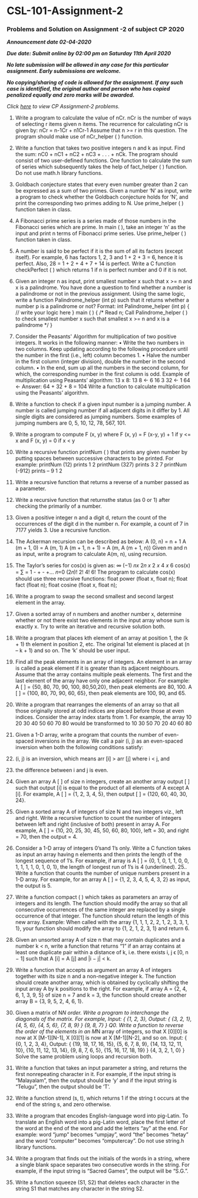 # CSL-101-Assignment-2
### Problems and Solution on Assignment -2 of subject CP 2020

***Announcement date 02-04-2020***

***Due date: Submit online by 02:00 pm on Saturday 11th April 2020***

***No late submission will be allowed in any case for this particular assignment. Early submissions are
welcome.***

***No copying/sharing of code is allowed for the assignment. If any such case is identified, the original
author and person who has copied penalized equally and zero marks will be awarded.***

*Click [here](https://github.com/ABD-01/CSL-101-Assignments/blob/docs/CP-Assignment-2.pdf) to view CP Assignment-2 problems.*

1. Write a program to calculate the value of nCr.
nCr is the number of ways of selecting
r items given n items. The recurrence for calculating nCr is given by:
nCr = n-1Cr + n1Cr-1
Assume that n >= r in this question. The program should make use of nCr_helper ( )
function.

2. Write a function that takes two positive integers n and k as input. Find the sum:
nC0 + nC1 + nC2 + nC3 + . . . + nCk.
The program should consist of two user-defined functions. One function to calculate
the sum of series which subsequently takes the help of fact_helper ( ) function. Do
not use math.h library functions.
3. Goldbach conjecture states that every even number greater than 2 can be expressed
as a sum of two primes. Given a number ‘N’ as input, write a program to check
whether the Goldbach conjecture holds for ‘N’, and print the corresponding two
primes adding to N. Use prime_helper ( ) function taken in class.
4. A Fibonacci prime series is a series made of those numbers in the Fibonacci series
which are prime. In main ( ), take an integer ‘n’ as the input and print n terms of
Fibonacci prime series. Use prime_helper ( ) function taken in class.
5. A number is said to be perfect if it is the sum of all its factors (except itself). For
example, 6 has factors 1, 2, 3 and 1 + 2 + 3 = 6, hence it is
perfect. Also, 28 = 1 + 2 + 4 + 7 + 14 is perfect. Write a C function checkPerfect ( )
which returns 1 if n is perfect number and 0 if it is not.
6. Given an integer n as input, print smallest number x such that x >= n and x is a
palindrome. You have done a question to find whether a number is a palindrome or
not in the previous assignment. Using the same logic, write a function
Palindrome_helper (int p) such that it returns whether a number p is a palindrome or
not?
Format:
int Palindrome_helper (int p)
{
// write your logic here
}
main ( )
{
/* Read n;
Call Palindrome_helper ( ) to check smallest number x such
that smallest x >= n and x is a palindrome */
}
7. Consider the Peasants' Algorithm for multiplication of two positive integers. It
works in the following manner:
• Write the two numbers in two columns. Keep updating according to the
following procedure until the number in the first (i.e., left) column becomes 1.
• Halve the number in the first column (integer division), double the number in
the second column.
• In the end, sum up all the numbers in the second column, for which, the
corresponding number in the first column is odd.
Example of multiplication using Peasants’ algorithm: 13 x 8:
13 8 ←
6 16
3 32 ←
1 64 ←
Answer: 64 + 32 + 8 = 104
Write a function to calculate multiplication using the Peasants’
algorithm.
8. Write a function to check if a given input number is a jumping number. A number is
called jumping number if all adjacent digits in it differ by 1. All single digits are
considered as jumping numbers. Some examples of jumping numbers are 0, 5, 10,
12, 78, 567, 101.
9. Write a program to compute F (x, y) where F (x, y) = F (x-y, y) + 1 if y
<= x and F (x, y) = 0 if x < y
10. Write a recursive function printNum ( ) that prints any given number by putting
spaces between successive characters to be printed. For example: printNum (12)
prints 1 2
printNum (327) prints 3 2 7
printNum (-912) prints – 9 1 2
11. Write a recursive function that returns a reverse of a number passed as a parameter.
12. Write a recursive function that returnsthe status (as 0 or 1) after checking the primarily
of a number.
13. Given a positive integer n and a digit d, return the count of the occurrences of the
digit d in the number n. For example, a count of 7 in 7177 yields 3. Use a recursive
function.
14. The Ackerman recursion can be described as below: A (0, n)
= n + 1
A (m + 1, 0) = A (m, 1)
A (m + 1, n + 1) = A (m, A (m + 1, n))
Given m and n as input, write a program to calculate A(m, n), using recursion.
15. The Taylor’s series for cos(x) is given as:
∞
(−1)
𝑛𝑥
2𝑛 𝑥
2 𝑥
4 𝑥
6
cos(x) = ∑ = 1 - + - +…
𝑛=0
(2𝑛)! 2! 4! 6!
The program to calculate cos(x) should use three recursive functions: float power
(float x, float n);
float fact (float n);
float cosine (float x, float n);
16. Write a program to swap the second smallest and second largest element in the array.
17. Given a sorted array of n numbers and another number x, determine whether or not there
exist two elements in the input array whose sum is exactly x. Try to write an iterative and
recursive solution both.
18. Write a program that places kth element of an array at position 1, the (k + 1) th element in
position 2, etc. The original 1st element is placed at (n – k + 1) and so on. The ‘k’ should
be user input.
19. Find all the peak elements in an array of integers. An element in an array is called a peak
element if it is greater than its adjacent neighbours. Assume that the array contains
multiple peak elements. The first and the last element of the array have only one adjacent
neighbor. For example:
A [ ] = {50, 80, 70, 90, 100, 80,50,20}, then peak elements are 80, 100.
A [ ] = {100, 80, 70, 90, 60, 65}, then peak elements are 100, 90, and 65.
20. Write a program that rearranges the elements of an array so that all those originally stored
at odd indices are placed before those at even indices. Consider the array index starts
from 1.
For example, the array
10 20 30 40 50 60 70 80
would be transformed to
10 30 50 70 20 40 60 80
21. Given a 1-D array, write a program that counts the number of even-spaced inversions in
the array. We call a pair (i, j) as an even-spaced inversion when both the following
conditions satisfy:
1. (i, j) is an inversion, which means arr [i] > arr [j] where i < j, and
2. the difference between i and j is even.
22. Given an array A [ ] of size n integers, create an another array output [ ] such that output
[i] is equal to the product of all elements of A except A [i]. For example, A [ ] = {1, 2, 3,
4, 5}, then output [ ] = {120, 60, 40, 30, 24}.
23. Given a sorted array A of integers of size N and two integers viz., left and right. Write a
recursive function to count the number of integers between left and right (inclusive of
both) present in array A. For example, A [ ] = {10, 20, 25, 30, 45, 50, 60, 80, 100}, left
= 30, and right = 70, then the output = 4.
24. Consider a 1-D array of integers 0’sand 1’s only. Write a C function takes as input an
array having n elements and then prints the length of the longest sequence of 1’s.
For example, if array is A [ ] = {0, 1, 0, 1, 1, 0, 0, 1, 1, 1, 1, 0, 1, 0, 1}, the length of
longest run of 1’s is 4 (underlined).
25.. Write a function that counts the number of unique numbers present in a 1-D array. For
example, for an array A [ ] = {1, 2, 3, 4, 5, 4, 3, 2} as input, the output is 5.
26. Write a function compact ( ) which takes as parameters an array of integers and its
length. The function should modify the array so that all consecutive occurrences of the
same integer are replaced by a single occurrence of that integer. The function should
return the length of this new array.
Example: When called with the array {1, 1, 1, 2, 2, 1, 2, 3, 3, 1, 1}, your function should
modify the array to {1, 2, 1, 2, 3, 1} and return 6.
27. Given an unsorted array A of size n that may contain duplicates and a number k < n,
write a function that returns “1” if an array contains at least one duplicate pair within a
distance of k, i.e. there exists i, j ϵ [0, n − 1] such that A [i] = A [j] and |i − j| < k.
28. Write a function that accepts as argument an array A of integers together with its size n
and a non-negative integer k. The function should create another array, which is
obtained by cyclically shifting the input array A by k positions to the right. For
example, if array A
= {2, 4, 6, 1, 3, 9, 5} of size n = 7 and k = 3, the function should create another array B
=
{3, 9, 5, 2, 4, 6, 1}.
29. Given a matrix of N*N order. Write a program to interchange the diagonals of the
matrix. For example, Input: { {1, 2, 3}, Output: { {3, 2, 1},
{4, 5, 6}, {4, 5, 6},
{7, 8, 9} } {9, 8, 7} }
Q0. Write a function to reverse the order of the elements in an M*N array of integers, so
that X [0][0] is now at X [M-1][N-1], X [0][1] is now at X [M-1][N-2], and so on.
Input: { {0, 1, 2, 3, 4}, Output: { {19, 18, 17, 16,
15},
{5, 6, 7, 8, 9}, {14, 13, 12, 11, 10},
{10, 11, 12, 13, 14}, {9, 8, 7, 6, 5},
{15, 16, 17, 18, 19} } {4, 3, 2, 1, 0} }
Solve the same problem using loops and recursion both.
31. Write a function that takes an input parameter a string, and returns the first nonrepeating character in it. For example, if the input string is “Malayalam”, then the
output should be ‘y’ and if the input string is “Telugu”, then the output should be ‘T’.
32. Write a function strend (s, t), which returns 1 if the string t occurs at the end of the string
s, and zero otherwise.
33. Write a program that encodes English-language word into pig-Latin. To translate an
English word into a pig-Latin word, place the first letter of the word at the end of the
word and add the letters “ay” at the end. For example: word “jump” becomes “umpjay”,
word “the” becomes “hetay” and the word “computer” becomes “omputercay”. Do not
use string.h library functions.
34. Write a program that finds out the initials of the words in a string, where a single blank
space separates two consecutive words in the string. For example, if the input string is
“Sacred Games”, the output will be “S.G.”.
35. Write a function squeeze (S1, S2) that deletes each character in the string S1 that matches
any character in the string S2.
